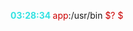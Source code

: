 <font color="#34E2E2"><b>03:28:34 </b></font><font color="#CC0000">app</font>:/usr/bin <font color="#CC0000">$? $</font>